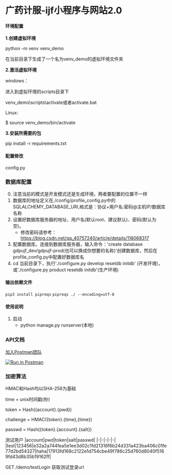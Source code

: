 # 广药计服-ijf小程序与网站2.0

#### 环境配置

**1.创建虚拟环境**

python -m venv venv_demo

在当前目录下生成了一个名为venv_demo的虚拟环境文件夹

**2.激活虚拟环境**

windows：

进入到虚拟环境的scripts目录下

 venv_demo\scripts\activate或者activate.bat

Linux:

$ source venv_demo/bin/activate

**3.安装所需要的包**

pip install -r requirements.txt

#### 配置修改

config.py

### 数据库配置
0.  注意当前的模式是开发模式还是生成环境，两者要配置的位置不一样
1.  数据库的地址定义在./config/profile_config.py中的SQLALCHEMY_DATABASE_URI,格式是：协议+用户名:密码@主机IP/数据库名称
2.  设置好数据库服务器的地址、用户名(默认root、建议默认)、密码(默认为空)。
    * 修改密码请参考：https://blog.csdn.net/qq_40757240/article/details/118068317
3.  配置数据库。连接到数据库服务器，输入命令：'create database gdpujf_dev/gdpujf-prod(也可以换成你想要的名称)'创建数据库，然后在profile_config.py中配置好数据库名
4.  cd 当前目录下，执行'./configure.py develop resetdb initdb' (开发环境)，或'./configure.py product resetdb initdb'(生产环境)

#### 输出依赖文件
`pip3 install pipreqs`
`pipreqs ./ --encoding=utf-8`

#### 使用说明

1.  启动
    * python manage.py runserver(本地)

### API文档
[加入Postman团队](https://app.getpostman.com/join-team?invite_code=2c51a20b4f3884f4f196b3c4db22bba2&ws=9250807b-06bd-4673-bf00-979d2dafb360)

[![Run in Postman](https://run.pstmn.io/button.svg)](https://app.getpostman.com/run-collection/483c660ff1e9f19bd269#?env%5Bdev%5D=W3sia2V5IjoidXJsIiwidmFsdWUiOiJodHRwOi8vMTI3LjAuMC4xOjUwMDAiLCJlbmFibGVkIjp0cnVlfV0=)


### 加密算法
HMAC和Hash均以SHA-256为基础

time = unix时间戳(秒)

token = Hash({account}.{pwd})

challenge = HMAC({token}.{time},{time})

passwd = Hash({token}.{account}.{salt})

测试用户
|account|pwd|token|salt|passwd|
|-|-|-|-|-|
|test|123456|e32a2a744fea5e1ee3d02c1fd21316f6b24d331a423ba406c01fe77d2bd54327|haha|17913fd168c2122e1d754cbe49f786c25d760d8040f5169fd43d8b35b19162ff|

GET /demo/testLogin 获取测试登录url
